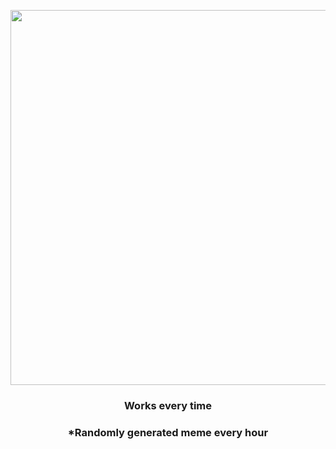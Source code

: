 <p align="center">
        <img src="https://i.redd.it/jzkrfmidraq91.gif" width="600" height="600">
        </p>
        <h3 align="center">Works every time</h3>
        <h3 align="center">*Randomly generated meme every hour</h3>
    